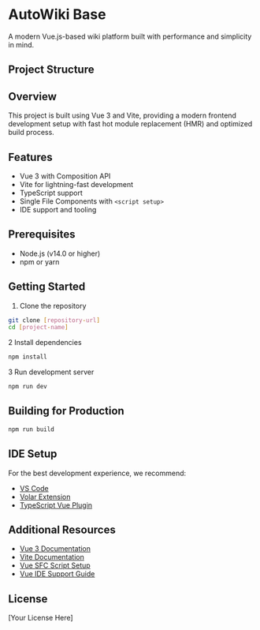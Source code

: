 # AutoWiki Base

A modern Vue.js-based wiki platform built with performance and simplicity in mind.

## Project Structure

## Overview

This project is built using Vue 3 and Vite, providing a modern frontend development setup with fast hot module replacement (HMR) and optimized build process.

## Features

- Vue 3 with Composition API
- Vite for lightning-fast development
- TypeScript support
- Single File Components with `<script setup>`
- IDE support and tooling

## Prerequisites

- Node.js (v14.0 or higher)
- npm or yarn

## Getting Started

1. Clone the repository

```bash
git clone [repository-url]
cd [project-name]
```

2 Install dependencies

```bash
npm install

```

3 Run development server

```bash
npm run dev

```

## Building for Production

```bash
npm run build

```

## IDE Setup

For the best development experience, we recommend:

- [VS Code](https://code.visualstudio.com/)
- [Volar Extension](https://marketplace.visualstudio.com/items?itemName=Vue.volar)
- [TypeScript Vue Plugin](https://marketplace.visualstudio.com/items?itemName=Vue.vscode-typescript-vue-plugin)

## Additional Resources

- [Vue 3 Documentation](https://vuejs.org/)
- [Vite Documentation](https://vitejs.dev/)
- [Vue SFC Script Setup](https://v3.vuejs.org/api/sfc-script-setup.html)
- [Vue IDE Support Guide](https://vuejs.org/guide/scaling-up/tooling.html#ide-support)

## License

[Your License Here]
